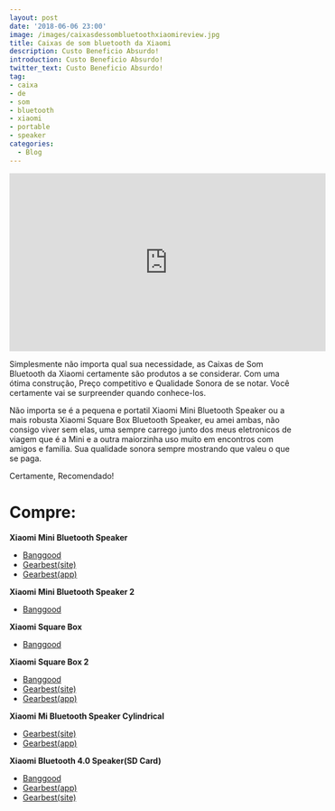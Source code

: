 ```yaml
---
layout: post
date: '2018-06-06 23:00'
image: /images/caixasdessombluetoothxiaomireview.jpg
title: Caixas de som bluetooth da Xiaomi
description: Custo Beneficio Absurdo!
introduction: Custo Beneficio Absurdo!
twitter_text: Custo Beneficio Absurdo!
tag:
- caixa
- de
- som
- bluetooth
- xiaomi
- portable
- speaker
categories:
  - Blog
---
```


<iframe  width="560"  height="315"  src="https://www.youtube.com/embed/lltDos8JNpo"  frameborder="0"  allowfullscreen></iframe>

Simplesmente não importa qual sua necessidade, as Caixas de Som Bluetooth da Xiaomi certamente são produtos a se considerar. Com uma ótima construção, Preço competitivo e Qualidade Sonora de se notar. Você certamente vai se surpreender quando conhece-los.

Não importa se é a pequena e portatil Xiaomi Mini Bluetooth Speaker ou a mais robusta Xiaomi Square Box Bluetooth Speaker, eu amei ambas, não consigo viver sem elas, uma sempre carrego junto dos meus eletronicos de viagem que é a Mini e a outra maiorzinha uso muito em encontros com amigos e familia. Sua qualidade sonora sempre mostrando que valeu o que se paga.

Certamente, Recomendado!

# Compre:

**Xiaomi Mini Bluetooth Speaker**
- [Banggood](https://goo.gl/RxyJ8m)
- [Gearbest(site)](https://goo.gl/MjsuLs)
- [Gearbest(app)](https://goo.gl/VqfRZo)

**Xiaomi Mini Bluetooth Speaker 2**
- [Banggood](https://goo.gl/dhSgjW)

**Xiaomi Square Box**
- [Banggood](https://goo.gl/w3Y6zT)

**Xiaomi Square Box 2**
- [Banggood](https://goo.gl/n42dqS)
- [Gearbest(site)](https://goo.gl/2EtJFR)
- [Gearbest(app)](https://goo.gl/XKpqnC)

**Xiaomi Mi Bluetooth Speaker Cylindrical**
- [Gearbest(site)](https://goo.gl/ZqVxzq)
- [Gearbest(app)](https://goo.gl/H7VENv)

**Xiaomi Bluetooth 4.0 Speaker(SD Card)**
- [Banggood](https://goo.gl/9GDzRW)
- [Gearbest(app)](https://goo.gl/HmUAvu)
- [Gearbest(site)](https://goo.gl/GCszTV)
